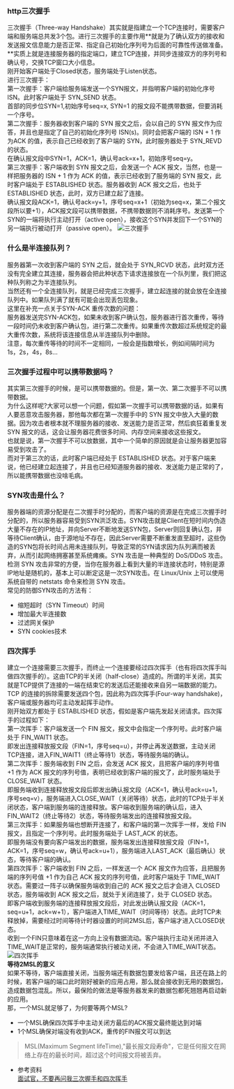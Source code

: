 ### http三次握手  
三次握手（Three-way Handshake）其实就是指建立一个TCP连接时，需要客户端和服务端总共发3个包。进行三次握手的主要作用**就是为了确认双方的接收和发送报文信息能力是否正常、指定自己初始化序列号为后面的可靠性传送做准备。**实质上就是连接服务器的指定端口，建立TCP连接，并同步连接双方的序列号和确认号，交换TCP窗口大小信息。  
刚开始客户端处于Closed状态，服务端处于Listen状态。  
进行三次握手：  
第一次握手：客户端给服务端发送一个SYN报文，并指明客户端的初始化序号ISN。此时客户端处于 SYN_SEND 状态。  
首部的同步位SYN=1,初始序号seq=x, SYN=1 的报文段不能携带数据，但要消耗一个序号。  
第二次握手：服务器收到客户端的 SYN 报文之后，会以自己的 SYN 报文作为应答，并且也是指定了自己的初始化序列号 ISN(s)。同时会把客户端的 ISN + 1 作为ACK 的值，表示自己已经收到了客户端的 SYN，此时服务器处于 SYN_REVD 的状态。  
在确认报文段中SYN=1，ACK=1，确认号ack=x+1，初始序号seq=y。  
第三次握手：客户端收到 SYN 报文之后，会发送一个 ACK 报文，当然，也是一样把服务器的 ISN + 1 作为 ACK 的值，表示已经收到了服务端的 SYN 报文，此时客户端处于 ESTABLISHED 状态。服务器收到 ACK 报文之后，也处于 ESTABLISHED 状态，此时，双方已建立起了连接。  
确认报文段ACK=1，确认号ack=y+1，序号seq=x+1（初始为seq=x，第二个报文段所以要+1），ACK报文段可以携带数据，不携带数据则不消耗序号。发送第一个SYN的一端将执行主动打开（active open），接收这个SYN并发回下一个SYN的另一端执行被动打开（passive open）。
![三次握手](https://pic3.zhimg.com/v2-2a54823bd63e16674874aa46a67c6c72_b.jpg)  
### 什么是半连接队列？  
服务器第一次收到客户端的 SYN 之后，就会处于 SYN_RCVD 状态，此时双方还没有完全建立其连接，服务器会把此种状态下请求连接放在一个队列里，我们把这种队列称之为半连接队列。  
当然还有一个全连接队列，就是已经完成三次握手，建立起连接的就会放在全连接队列中。如果队列满了就有可能会出现丢包现象。   
这里在补充一点关于SYN-ACK 重传次数的问题：  
服务器发送完SYN-ACK包，如果未收到客户确认包，服务器进行首次重传，等待一段时间仍未收到客户确认包，进行第二次重传。如果重传次数超过系统规定的最大重传次数，系统将该连接信息从半连接队列中删除。  
注意，每次重传等待的时间不一定相同，一般会是指数增长，例如间隔时间为 1s，2s，4s，8s…
### 三次握手过程中可以携带数据吗？  
其实第三次握手的时候，是可以携带数据的。但是，第一次、第二次握手不可以携带数据。  
为什么这样呢?大家可以想一个问题，假如第一次握手可以携带数据的话，如果有人要恶意攻击服务器，那他每次都在第一次握手中的 SYN 报文中放入大量的数据。因为攻击者根本就不理服务器的接收、发送能力是否正常，然后疯狂着重复发 SYN 报文的话，这会让服务器花费很多时间、内存空间来接收这些报文。  
也就是说，第一次握手不可以放数据，其中一个简单的原因就是会让服务器更加容易受到攻击了。  
而对于第三次的话，此时客户端已经处于 ESTABLISHED 状态。对于客户端来说，他已经建立起连接了，并且也已经知道服务器的接收、发送能力是正常的了，所以能携带数据也没啥毛病。
### SYN攻击是什么？  
服务器端的资源分配是在二次握手时分配的，而客户端的资源是在完成三次握手时分配的，所以服务器容易受到SYN洪泛攻击。SYN攻击就是Client在短时间内伪造大量不存在的IP地址，并向Server不断地发送SYN包，Server则回复确认包，并等待Client确认，由于源地址不存在，因此Server需要不断重发直至超时，这些伪造的SYN包将长时间占用未连接队列，导致正常的SYN请求因为队列满而被丢弃，从而引起网络拥塞甚至系统瘫痪。SYN 攻击是一种典型的 DoS/DDoS 攻击。  
检测 SYN 攻击非常的方便，当你在服务器上看到大量的半连接状态时，特别是源IP地址是随机的，基本上可以断定这是一次SYN攻击。在 Linux/Unix 上可以使用系统自带的 netstats 命令来检测 SYN 攻击。  
常见的防御SYN攻击的方法有：  
* 缩短超时（SYN Timeout）时间  
* 增加最大半连接数  
* 过滤网关保护  
* SYN cookies技术  

### 四次挥手  
建立一个连接需要三次握手，而终止一个连接要经过四次挥手（也有将四次挥手叫做四次握手的）。这由TCP的半关闭（half-close）造成的。所谓的半关闭，其实就是TCP提供了连接的一端在结束它的发送后还能接收来自另一端数据的能力。  
TCP 的连接的拆除需要发送四个包，因此称为四次挥手(Four-way handshake)，客户端或服务器均可主动发起挥手动作。  
刚开始双方都处于 ESTABLISHED 状态，假如是客户端先发起关闭请求。四次挥手的过程如下：  
第一次挥手：客户端发送一个 FIN 报文，报文中会指定一个序列号。此时客户端处于 FIN_WAIT1 状态。  
即发出连接释放报文段（FIN=1，序号seq=u），并停止再发送数据，主动关闭TCP连接，进入FIN_WAIT1（终止等待1）状态，等待服务端的确认。  
第二次挥手：服务端收到 FIN 之后，会发送 ACK 报文，且把客户端的序列号值 +1 作为 ACK 报文的序列号值，表明已经收到客户端的报文了，此时服务端处于 CLOSE_WAIT 状态。  
即服务端收到连接释放报文段后即发出确认报文段（ACK=1，确认号ack=u+1，序号seq=v），服务端进入CLOSE_WAIT（关闭等待）状态，此时的TCP处于半关闭状态，客户端到服务端的连接释放。客户端收到服务端的确认后，进入FIN_WAIT2（终止等待2）状态，等待服务端发出的连接释放报文段。  
第三次挥手：如果服务端也想断开连接了，和客户端的第一次挥手一样，发给 FIN 报文，且指定一个序列号。此时服务端处于 LAST_ACK 的状态。  
即服务端没有要向客户端发出的数据，服务端发出连接释放报文段（FIN=1，ACK=1，序号seq=w，确认号ack=u+1），服务端进入LAST_ACK（最后确认）状态，等待客户端的确认。  
第四次挥手：客户端收到 FIN 之后，一样发送一个 ACK 报文作为应答，且把服务端的序列号值 +1 作为自己 ACK 报文的序列号值，此时客户端处于 TIME_WAIT 状态。需要过一阵子以确保服务端收到自己的 ACK 报文之后才会进入 CLOSED 状态，服务端收到 ACK 报文之后，就处于关闭连接了，处于 CLOSED 状态。  
即客户端收到服务端的连接释放报文段后，对此发出确认报文段（ACK=1，seq=u+1，ack=w+1），客户端进入TIME_WAIT（时间等待）状态。此时TCP未释放掉，需要经过时间等待计时器设置的时间2MSL后，客户端才进入CLOSED状态。  
收到一个FIN只意味着在这一方向上没有数据流动。客户端执行主动关闭并进入TIME_WAIT是正常的，服务端通常执行被动关闭，不会进入TIME_WAIT状态。  
![四次挥手](https://pic2.zhimg.com/v2-c7d4b5aca66560365593f57385ce9fa9_b.jpg)  
**等待2MSL的意义**  
如果不等待，客户端直接关闭，当服务端还有数据包要发给客户端，且还在路上的时候，若客户端的端口此时刚好被新的应用占用，那么就会接收到无用的数据包，造成数据包混乱。所以，最保险的做法是等服务器发来的数据包都死翘翘再启动新的应用。  
那，一个MSL就足够了，为何要等两个MSL?  
* 一个MSL确保四次挥手中主动关闭方最后的ACK报文最终能达到对端  
* 1个MSL确保对端没有收到ACK，重传的FIN报文可以到达  

> MSL(Maximum Segment lifeTime),"最长报文段寿命"，它是任何报文在网络上存在的最长时间，超过这个时间报文将被丢弃。


* 参考资料  
[面试官，不要再问我三次握手和四次挥手](https://zhuanlan.zhihu.com/p/86426969)